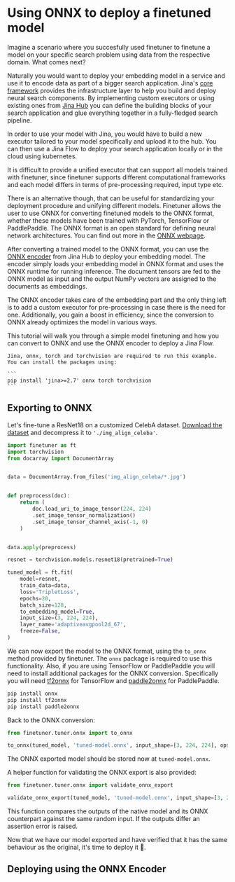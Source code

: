 # Using ONNX to deploy a finetuned model

Imagine a scenario where you succesfully used finetuner to finetune a model on your
specific search problem using data from the respective domain. What comes next?

Naturally you would want to deploy your embedding model in a service and use it to
encode data as part of a bigger search application. Jina's [core framework](https://docs.jina.ai/)
provides the infrastructure layer to help you build and deploy neural search components.
By implementing custom executors or using existing ones from [Jina Hub](https://hub.jina.ai/)
you can define the building blocks of your search application and glue everything
together in a fully-fledged search pipeline.

In order to use your model with Jina, you would have to build a new executor tailored to your model
specifically and upload it to the hub. You can then use a Jina Flow to deploy your search
application locally or in the cloud using kubernetes.

It is difficult to provide a unified executor that can support all models trained with finetuner,
since finetuner supports different computational frameworks and each model differs in terms
of pre-processing required, input type etc.

There is an alternative though, that can be useful for standardizing your deployment
procedure and unifying different models. Finetuner allows the user to use ONNX for converting
finetuned models to the ONNX format, whether these models have been trained with PyTorch,
TensorFlow or PaddlePaddle. The ONNX format is an open standard for defining
neural network architectures. You can find out more in the [ONNX webpage](https://onnx.ai/).

After converting a trained model to the ONNX format, you can use the
[ONNX encoder](https://hub.jina.ai/executor/2cuinbko) from Jina Hub to deploy your embedding
model. The encoder simply loads your embedding model in ONNX format and uses the ONNX
runtime for running inference. The document tensors are fed to the ONNX model as input
and the output NumPy vectors are assigned to the documents as embeddings.

The ONNX encoder takes care of the embedding part and the only thing left is to add a custom
executor for pre-processing in case there is the need for one. Additionally, you gain
a boost in efficiency, since the conversion to ONNX already optimizes the model in various
ways.

This tutorial will walk you through a simple model finetuning and how you can convert to
ONNX and use the ONNX encoder to deploy a Jina Flow.

````{info}
Jina, onnx, torch and torchvision are required to run this example. You can install the packages using:

```
pip install 'jina>=2.7' onnx torch torchvision
```
````


## Exporting to ONNX

Let's fine-tune a ResNet18 on a customized CelebA dataset.
[Download the dataset](https://static.jina.ai/celeba/celeba-img.zip) and decompress it to
`'./img_align_celeba'`.

```python
import finetuner as ft
import torchvision
from docarray import DocumentArray


data = DocumentArray.from_files('img_align_celeba/*.jpg')


def preprocess(doc):
    return (
        doc.load_uri_to_image_tensor(224, 224)
        .set_image_tensor_normalization()
        .set_image_tensor_channel_axis(-1, 0)
    )


data.apply(preprocess)

resnet = torchvision.models.resnet18(pretrained=True)

tuned_model = ft.fit(
    model=resnet,
    train_data=data,
    loss='TripletLoss',
    epochs=20,
    batch_size=128,
    to_embedding_model=True,
    input_size=(3, 224, 224),
    layer_name='adaptiveavgpool2d_67',
    freeze=False,
)

```

We can now export the model to the ONNX format, using the `to_onnx` method provided
by finetuner. The `onnx` package is required to use this functionality. Also, if
you are using TensorFlow or PaddlePaddle you will need to install additional packages
for the ONNX conversion. Specifically you will need 
[tf2onnx](https://github.com/onnx/tensorflow-onnx) for TensorFlow and
[paddle2onnx](https://github.com/PaddlePaddle/Paddle2ONNX) for PaddlePaddle.

```bash
pip install onnx
pip install tf2onnx
pip install paddle2onnx
```

Back to the ONNX conversion:

```python
from finetuner.tuner.onnx import to_onnx

to_onnx(tuned_model, 'tuned-model.onnx', input_shape=[3, 224, 224], opset_version=13)
```

The ONNX exported model should be stored now at `tuned-model.onnx`.

A helper function for validating the ONNX export is also provided:
```python
from finetuner.tuner.onnx import validate_onnx_export

validate_onnx_export(tuned_model, 'tuned-model.onnx', input_shape=[3, 224, 224])
```

This function compares the outputs of the native model and its ONNX counterpart against
the same random input. If the outputs differ an assertion error is raised.

Now that we have our model exported and have verified that it has the same behaviour as the
original, it's time to deploy it 🚀.


## Deploying using the ONNX Encoder